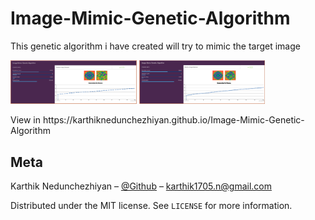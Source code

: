 # Image-Mimic-Genetic-Algorithm
This genetic algorithm i have created will try to mimic the target image

<p float="left">
<img src="src/images/screenshot-gen-100.png" width="40%">
<img src="src/images/screenshot-gen-180.png" width="40%">
</p>
View in https://karthiknedunchezhiyan.github.io/Image-Mimic-Genetic-Algorithm

## Meta

Karthik Nedunchezhiyan – [@Github](https://github.com/KarthikNedunchezhiyan) – karthik1705.n@gmail.com

Distributed under the MIT license. See ``LICENSE`` for more information.
